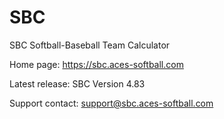 # SBC
SBC Softball-Baseball Team Calculator

Home page: https://sbc.aces-softball.com

Latest release: SBC Version 4.83

Support contact:
support@sbc.aces-softball.com
